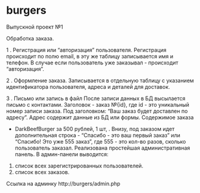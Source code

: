 # burgers
Выпускной проект №1

Обработка заказа.

1 . Регистрация или “авторизация” пользователя.
Регистрация происходит по полю email, в эту же таблицу записывается имя и
телефон. В случае если пользователь уже заказывал - происходит “авторизация”.

2 . Оформление заказа.
Записывается в отдельную таблицу с указанием идентификатора
пользователя, адреса и деталей для доставок.

3 . Письмо или запись в файл
После записи данных в БД высылается письмо с контактами. Заголовок - заказ
№{id}, где id - это уникальный номер записи заказа. Под заголовком: “Ваш заказ будет
доставлен по адресу”. Адрес содержит данные из БД или формы. Содержимое заказа
- DarkBeefBurger за 500 рублей, 1 шт,
. Внизу, под заказом идет дополнительная строка -
“Спасибо - это ваш первый заказ” или “Спасибо! Это уже 555 заказ”, где 555 - это
кол-во разов, сколько пользователь заказал. 
Реализована простейшая административная панель. В админ-панели
выводится:
1. список всех зарегистрированных пользователей.
2. список всех заказов.

Ссылка на админку
http://burgers/admin.php
